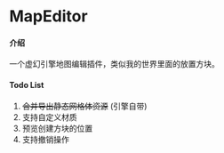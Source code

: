 # MapEditor

#### 介绍
一个虚幻引擎地图编辑插件，类似我的世界里面的放置方块。

#### Todo List
1. ~~合并导出静态网格体资源~~ (引擎自带)
2. 支持自定义材质
3. 预览创建方块的位置
4. 支持撤销操作
